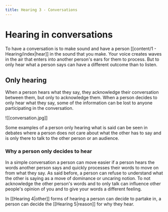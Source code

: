 ```yaml
---
title: Hearing 3 - Conversations
---
```

# Hearing in conversations

To have a conversation is to make sound and have a person [[content/1 - Hearing/index|hear]] in the sound that you make. Your voice creates waves in the air that enters into another person's ears for them to process. But to only hear what a person says can have a different outcome than to listen.

## Only hearing

When a person hears what they say, they acknowledge their conversation between them, but only to acknowledge them. When a person decides to only hear what they say, some of the information can be lost to anyone participating in the conversation.

![[conversation.jpg]]

Some examples of a person only hearing what is said can be seen in debates where a person does not care about what the other has to say and is only there to talk to the other person or an audience.
### Why a person only decides to hear

In a simple conversation a person can move easier if a person hears the words another person says and quickly processes their words to move on from what they say. As said before, a person can refuse to understand what the other is saying as a move of dominance or uncaring notion. To not acknowledge the other person's words and to only talk can influence other people's opinion of you and to give your words a different feeling.

In [[Hearing 4|other]] forms of hearing a person can decide to partake in, a person can decide the [[Hearing 5|reason]] for why they hear.
